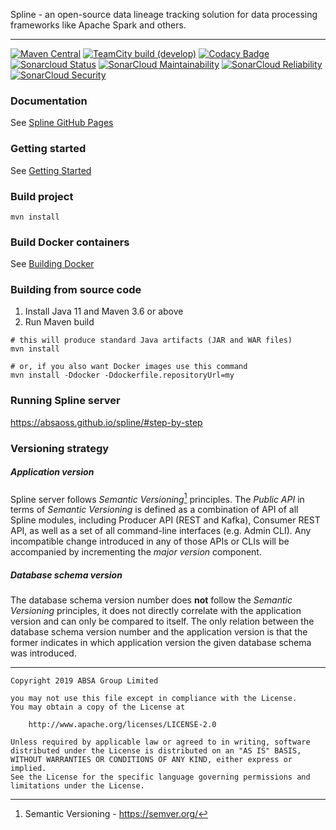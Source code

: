 Spline - an open-source data lineage tracking solution for data processing frameworks like Apache Spark and others.

---
[![Maven Central](https://maven-badges.herokuapp.com/maven-central/za.co.absa.spline/parent-pom/badge.svg)](https://search.maven.org/search?q=g:za.co.absa.spline)
[![TeamCity build (develop)](https://teamcity.jetbrains.com/app/rest/builds/aggregated/strob:%28locator:%28buildType:%28id:OpenSourceProjects_AbsaOSSSpline_AutomaticBuildsWithTests_Spark24%29,branch:develop%29%29/statusIcon.svg)](https://teamcity.jetbrains.com/viewType.html?buildTypeId=OpenSourceProjects_AbsaOSSSpline_AutomaticBuildsWithTests_Spark24&branch=develop&tab=buildTypeStatusDiv)
[![Codacy Badge](https://api.codacy.com/project/badge/Grade/9b7ba650a3874c2888dba2d25fa73d88)](https://app.codacy.com/gh/AbsaOSS/spline?utm_source=github.com&utm_medium=referral&utm_content=AbsaOSS/spline&utm_campaign=Badge_Grade_Settings)
[![Sonarcloud Status](https://sonarcloud.io/api/project_badges/measure?project=AbsaOSS_spline&metric=alert_status)](https://sonarcloud.io/dashboard?id=AbsaOSS_spline)
[![SonarCloud Maintainability](https://sonarcloud.io/api/project_badges/measure?project=AbsaOSS_spline&metric=sqale_rating)](https://sonarcloud.io/dashboard?id=AbsaOSS_spline)
[![SonarCloud Reliability](https://sonarcloud.io/api/project_badges/measure?project=AbsaOSS_spline&metric=reliability_rating)](https://sonarcloud.io/dashboard?id=AbsaOSS_spline)
[![SonarCloud Security](https://sonarcloud.io/api/project_badges/measure?project=AbsaOSS_spline&metric=security_rating)](https://sonarcloud.io/dashboard?id=AbsaOSS_spline)

### Documentation

See [Spline GitHub Pages](https://absaoss.github.io/spline/)

### Getting started

See [Getting Started](https://github.com/AbsaOSS/spline-getting-started)

### Build project

```shell
mvn install
```

### Build Docker containers

See [Building Docker](https://github.com/AbsaOSS/spline-getting-started/blob/main/building-docker.md)

### Building from source code

1. Install Java 11 and Maven 3.6 or above
2. Run Maven build

```shell
# this will produce standard Java artifacts (JAR and WAR files)
mvn install

# or, if you also want Docker images use this command
mvn install -Ddocker -Ddockerfile.repositoryUrl=my
```

### Running Spline server

https://absaoss.github.io/spline/#step-by-step

### Versioning strategy

##### Application version

Spline server follows _Semantic Versioning_[^1] principles. The _Public API_ in terms of _Semantic Versioning_ is defined as a combination of API of
all Spline modules, including Producer API (REST and Kafka), Consumer REST API, as well as a set of all command-line interfaces (e.g. Admin CLI).
Any incompatible change introduced in any of those APIs or CLIs will be accompanied by incrementing the _major version_ component.

##### Database schema version

The database schema version number does **not** follow the _Semantic Versioning_ principles, it does not directly correlate with the application
version and can only be compared to itself. The only relation between the database schema version number and the application version is that the
former indicates in which application version the given database schema was introduced.

[^1]: Semantic Versioning - https://semver.org/

---

    Copyright 2019 ABSA Group Limited
    
    you may not use this file except in compliance with the License.
    You may obtain a copy of the License at
    
        http://www.apache.org/licenses/LICENSE-2.0
    
    Unless required by applicable law or agreed to in writing, software
    distributed under the License is distributed on an "AS IS" BASIS,
    WITHOUT WARRANTIES OR CONDITIONS OF ANY KIND, either express or implied.
    See the License for the specific language governing permissions and
    limitations under the License.
